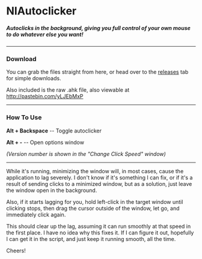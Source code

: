 # NIAutoclicker
##### Autoclicks in the background, giving you full control of your own mouse to do whatever else you want! #####
---
### Download ###
You can grab the files straight from here, or head over to the [releases](https://github.com/Shadowspaz/NIAutoclicker/releases) tab for simple downloads.

Also included is the raw .ahk file, also viewable at http://pastebin.com/yLJEbMxP

---

### How To Use ###
**Alt + Backspace** -- Toggle autoclicker

**Alt + -** -- Open options window

*(Version number is shown in the "Change Click Speed" window)*

---

While it's running, minimizing the window will, in most cases, cause the application to lag severely. I don't know if it's something I can fix, or if it's a result of sending clicks to a minimized window, but as a solution, just leave the window open in the background.


Also, if it starts lagging for you, hold left-click in the target window until clicking stops, then drag the cursor outside of the window, let go, and immediately click again.

This should clear up the lag, assuming it can run smoothly at that speed in the first place.
I have no idea why this fixes it. If I can figure it out, hopefully I can get it in the script, and just keep it running smooth, all the time.


Cheers!

